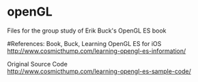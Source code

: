 openGL
======

Files for the group study of Erik Buck's OpenGL ES book

#References:
Book, Buck, Learning OpenGL ES for iOS  
http://www.cosmicthump.com/learning-opengl-es-information/

Original Source Code  
http://www.cosmicthump.com/learning-opengl-es-sample-code/

